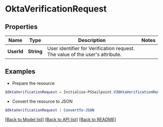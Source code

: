 # OktaVerificationRequest
## Properties

Name | Type | Description | Notes
------------ | ------------- | ------------- | -------------
**UserId** | **String** | User identifier for Verification request. The value of the user&#39;s attribute. | 

## Examples

- Prepare the resource
```powershell
$OktaVerificationRequest = Initialize-PSSailpoint.V3OktaVerificationRequest  -UserId example@mail.com
```

- Convert the resource to JSON
```powershell
$OktaVerificationRequest | ConvertTo-JSON
```

[[Back to Model list]](../README.md#documentation-for-models) [[Back to API list]](../README.md#documentation-for-api-endpoints) [[Back to README]](../README.md)


